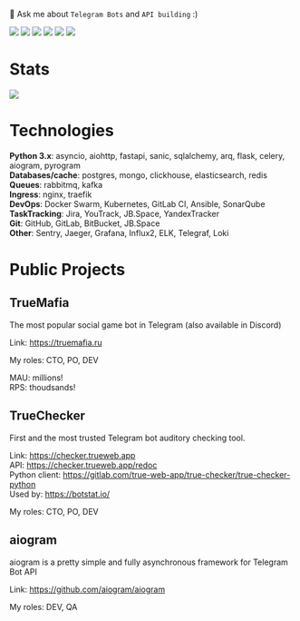 💬 Ask me about `Telegram Bots` and `API building` :)

<p>
  <img src="https://badgen.net/badge/python/3.6+/blue">
  <img src="https://img.shields.io/badge/code%20style-black-000000.svg">
  <img src="https://badgen.net/badge/icon/docker?icon=docker&label">
  <img src="https://badgen.net/badge/icon/telegram?icon=telegram&label">
  <img src="https://wakatime.com/badge/user/2c037bd7-405a-43be-a6ab-b2b07c84b73f.svg">
  <img src="https://gpvc.arturio.dev/Olegt0rr"> 
</p>

# Stats

<img src="https://github-readme-stats.vercel.app/api?username=Olegt0rr&show_icons=true&count_private=true">

# Technologies

<b>Python 3.x</b>: asyncio, aiohttp, fastapi, sanic, sqlalchemy, arq, flask, celery, aiogram, pyrogram \
<b>Databases/cache</b>: postgres, mongo, clickhouse, elasticsearch, redis \
<b>Queues</b>: rabbitmq, kafka \
<b>Ingress</b>: nginx, traefik \
<b>DevOps</b>: Docker Swarm, Kubernetes, GitLab CI, Ansible, SonarQube \
<b>TaskTracking</b>: Jira, YouTrack, JB.Space, YandexTracker \
<b>Git</b>: GitHub, GitLab, BitBucket, JB.Space \
<b>Other</b>: Sentry, Jaeger, Grafana, Influx2, ELK, Telegraf, Loki


# Public Projects

## TrueMafia

The most popular social game bot in Telegram (also available in Discord)

Link: https://truemafia.ru

My roles: CTO, PO, DEV

MAU: millions! \
RPS: thoudsands!


## TrueChecker

First and the most trusted Telegram bot auditory checking tool.

Link: https://checker.trueweb.app \
API: https://checker.trueweb.app/redoc \
Python client: https://gitlab.com/true-web-app/true-checker/true-checker-python \
Used by: https://botstat.io/

My roles: CTO, PO, DEV


## aiogram

aiogram is a pretty simple and fully asynchronous framework for Telegram Bot API 

Link: https://github.com/aiogram/aiogram

My roles: DEV, QA
